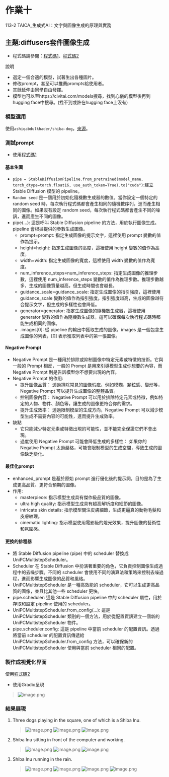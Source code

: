 # 作業十
113-2 TAICA_生成式AI：文字與圖像生成的原理與實務

## 主題:diffusers套件圖像生成
- 程式碼請參閱：[程式碼1](113_2GenAI_HW10.ipynb)、[程式碼2](113_2GenAI_HW10_g.ipynb)

說明
- 選定一個合適的模型，試著生出各種圖片。
- 修改prompt，甚至可以推薦prompts給使用者。
- 其餘延伸由同學自由發揮。
- 模型也可以至https://civitai.com/models搜尋，找到心儀的模型後再到hugging face中搜尋。(找不到或許在hugging face上沒有)

### 模型選用
使用```ashiqabdulkhader/shiba-dog```，[來源](https://huggingface.co/ashiqabdulkhader/shiba-dog)。

### 測試prompt
- 使用[程式碼1](113_2GenAI_HW10.ipynb)
#### 基本生圖
- ```pipe = StableDiffusionPipeline.from_pretrained(model_name, torch_dtype=torch.float16, use_auth_token=True).to("cuda")```:建立 Stable Diffusion 模型的 pipeline。
- ```Random seed``` 是一個用於初始化隨機數生成器的數值。當你設定一個特定的 random seed 時，每次執行程式碼都會產生相同的隨機數序列，進而產生相同的圖像。如果沒有設定 random seed，每次執行程式碼都會產生不同的噪訊，進而產生不同的圖像。
- pipe(...): 這是呼叫 Stable Diffusion pipeline 的方法，用於執行圖像生成。pipeline 會根據提供的參數生成圖像。
  - prompt=prompt: 指定生成圖像的提示文字，這裡使用 prompt 變數的值作為提示。
  - height=height: 指定生成圖像的高度，這裡使用 height 變數的值作為高度。
  - width=width: 指定生成圖像的寬度，這裡使用 width 變數的值作為寬度。
  - num_inference_steps=num_inference_steps: 指定生成圖像的推理步數，這裡使用 num_inference_steps 變數的值作為推理步數。推理步數越多，生成的圖像質量越高，但生成時間也會越長。
  - guidance_scale=guidance_scale: 指定生成圖像的指引強度，這裡使用 guidance_scale 變數的值作為指引強度。指引強度越高，生成的圖像越符合提示文字，但生成的多樣性也會降低。
  - generator=generator: 指定生成圖像的隨機數生成器，這裡使用 generator 變數的值作為隨機數生成器。這可以確保每次執行程式碼時都能生成相同的圖像。
  - .images[0]: 從 pipeline 的輸出中獲取生成的圖像。images 是一個包含生成圖像的列表，[0] 表示獲取列表中的第一張圖像。
#### Negative Prompt
- Negative Prompt 是一種用於排除或抑制圖像中特定元素或特徵的技術。它與一般的 Prompt 相反，一般的 Prompt 是用來引導模型生成你想要的內容，而 Negative Prompt 則是告訴模型你不想要出現的內容。
- Negative Prompt 的作用:
  - 提升圖像品質： 透過排除常見的圖像瑕疵，例如模糊、顆粒感、變形等，Negative Prompt 可以提升生成圖像的整體品質。
  - 控制圖像內容： Negative Prompt 可以用於排除特定元素或特徵，例如特定的人物、物件、顏色等，讓生成的圖像更符合你的需求。
  - 提升生成效率： 透過限制模型的生成方向，Negative Prompt 可以減少模型生成不需要內容的可能性，進而提升生成效率。
- 缺點
  - 它只能減少特定元素或特徵出現的可能性，並不能完全保證它們不會出現。
  - 過度使用 Negative Prompt 可能會降低生成的多樣性： 如果你的 Negative Prompt 太過嚴格，可能會限制模型的生成空間，導致生成的圖像缺乏變化。
#### 最佳化prompt
- enhanced_prompt 是基於原始 prompt 進行優化後的提示詞，目的是為了生成更高品質、更符合預期的圖像。
- 作用:
  - masterpiece: 指示模型生成具有傑作級品質的圖像。
  - ultra high quality: 指示模型生成具有超高解析度和細節的圖像。
  - intricate skin details: 指示模型關注皮膚細節，生成更逼真的動物毛髮和皮膚紋理。
  - cinematic lighting: 指示模型使用電影級的燈光效果，提升圖像的藝術性和氛圍感。
#### 更換的排程器
- 將 Stable Diffusion pipeline (pipe) 中的 scheduler 替換成 UniPCMultistepScheduler。
- Scheduler 在 Stable Diffusion 中扮演著重要的角色，它負責控制圖像生成過程中的去噪步驟。不同的 scheduler 會使用不同的演算法和策略來控制去噪過程，進而影響生成圖像的品質和風格。
- UniPCMultistepScheduler 是一種高效能的 scheduler，它可以生成更高品質的圖像，並且比其他一些 scheduler 更快。
- pipe.scheduler: 這是 Stable Diffusion pipeline 中的 scheduler 屬性，用於存取和設定 pipeline 使用的 scheduler。
- UniPCMultistepScheduler.from_config(...): 這是 UniPCMultistepScheduler 類別的一個方法，用於從配置資訊建立一個新的 UniPCMultistepScheduler 物件。
- pipe.scheduler.config: 這是 pipeline 中當前 scheduler 的配置資訊。透過將當前 scheduler 的配置資訊傳遞給 UniPCMultistepScheduler.from_config 方法，可以確保新的 UniPCMultistepScheduler 使用與當前 scheduler 相同的配置。
### 製作成視覺化界面
使用[程式碼2](113_2GenAI_HW10_g.ipynb)
- 使用Gradio呈現
> ![image.png](hw10-11.png)

### 結果展現
1. Three dogs playing in the square, one of which is a Shiba Inu.
   > ![image.png](hw10-1.png)
   > ![image.png](hw10-2.png)
   > ![image.png](hw10-3.png)
2. Shiba Inu sitting in front of the computer and working.
   > ![image.png](hw10-4.png)
   > ![image.png](hw10-5.png)
   > ![image.png](hw10-6.png)
3. Shiba Inu running in the rain.
   > ![image.png](hw10-7.png)
   > ![image.png](hw10-8.png)
   > ![image.png](hw10-9.png)
   > ![image.png](hw10-10.png)
